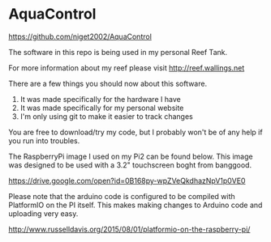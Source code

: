 # AquaControl

https://github.com/niget2002/AquaControl

The software in this repo is being used in my personal Reef Tank.

For more information about my reef please visit http://reef.wallings.net

There are a few things you should now about this software.

1) It was made specifically for the hardware I have
2) It was made specifically for my personal website
3) I'm only using git to make it easier to track changes

You are free to download/try my code, but I probably won't be of any help if you run into troubles.

The RaspberryPi image I used on my Pi2 can be found below. This image was designed to be used with
a 3.2" touchscreen boght from banggood.

https://drive.google.com/open?id=0B168py-wpZVeQkdhazNpV1p0VE0

Please note that the arduino code is configured to be compiled with PlatformIO on the PI itself.
This makes making changes to Arduino code and uploading very easy.

http://www.russelldavis.org/2015/08/01/platformio-on-the-raspberry-pi/
